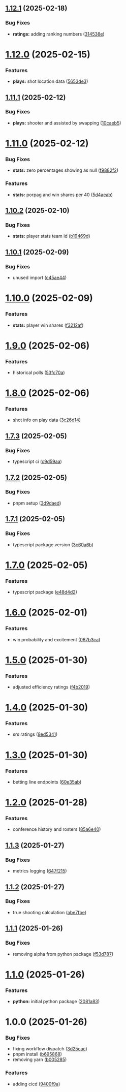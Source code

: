 ## [1.12.1](https://github.com/CFBD/cbb-api/compare/v1.12.0...v1.12.1) (2025-02-18)


### Bug Fixes

* **ratings:** adding ranking numbers ([314538e](https://github.com/CFBD/cbb-api/commit/314538e2bf063a0052806e331e6d28fff241478b))

# [1.12.0](https://github.com/CFBD/cbb-api/compare/v1.11.1...v1.12.0) (2025-02-15)


### Features

* **plays:** shot location data ([5653de3](https://github.com/CFBD/cbb-api/commit/5653de34c469e0db357b2138e8cd3096cfbcf77e))

## [1.11.1](https://github.com/CFBD/cbb-api/compare/v1.11.0...v1.11.1) (2025-02-12)


### Bug Fixes

* **plays:** shooter and assisted by swapping ([10caeb5](https://github.com/CFBD/cbb-api/commit/10caeb541b6a87c111d58da0f69d4129f7f1e50c))

# [1.11.0](https://github.com/CFBD/cbb-api/compare/v1.10.2...v1.11.0) (2025-02-12)


### Bug Fixes

* **stats:** zero percentages showing as null ([f9882f2](https://github.com/CFBD/cbb-api/commit/f9882f285eb89ab84b77f9233295e5b1609eaa2f))


### Features

* **stats:** porpag and win shares per 40 ([5d4aeab](https://github.com/CFBD/cbb-api/commit/5d4aeab30cb52f830a1fb2699ebae004f0224858))

## [1.10.2](https://github.com/CFBD/cbb-api/compare/v1.10.1...v1.10.2) (2025-02-10)


### Bug Fixes

* **stats:** player stats team id ([b19469d](https://github.com/CFBD/cbb-api/commit/b19469d57a9c37df0eef5b8d46f4d97fdcc21742))

## [1.10.1](https://github.com/CFBD/cbb-api/compare/v1.10.0...v1.10.1) (2025-02-09)


### Bug Fixes

* unused import ([c45ae44](https://github.com/CFBD/cbb-api/commit/c45ae44babd4b0fc73e4ebf41209487d3aff11ec))

# [1.10.0](https://github.com/CFBD/cbb-api/compare/v1.9.0...v1.10.0) (2025-02-09)


### Features

* **stats:** player win shares ([f3212af](https://github.com/CFBD/cbb-api/commit/f3212af7bcba5e4dea62cb516e07739fa211f5c4))

# [1.9.0](https://github.com/CFBD/cbb-api/compare/v1.8.0...v1.9.0) (2025-02-06)


### Features

* historical polls ([53fc70a](https://github.com/CFBD/cbb-api/commit/53fc70aad5320158b9da219c34f22950fb177bcb))

# [1.8.0](https://github.com/CFBD/cbb-api/compare/v1.7.3...v1.8.0) (2025-02-06)


### Features

* shot info on play data ([3c26d14](https://github.com/CFBD/cbb-api/commit/3c26d147136a5743c229b4c1328979a82e441c9a))

## [1.7.3](https://github.com/CFBD/cbb-api/compare/v1.7.2...v1.7.3) (2025-02-05)


### Bug Fixes

* typescript ci ([c9d59aa](https://github.com/CFBD/cbb-api/commit/c9d59aa13c97047bd47803cae9a277d4fd65d699))

## [1.7.2](https://github.com/CFBD/cbb-api/compare/v1.7.1...v1.7.2) (2025-02-05)


### Bug Fixes

* pnpm setup ([3d9daed](https://github.com/CFBD/cbb-api/commit/3d9daed65d20bb50d24e5c851f6f986113f77008))

## [1.7.1](https://github.com/CFBD/cbb-api/compare/v1.7.0...v1.7.1) (2025-02-05)


### Bug Fixes

* typescript package version ([3c60a6b](https://github.com/CFBD/cbb-api/commit/3c60a6bf71a28253e6a0709e58197aa1a164a414))

# [1.7.0](https://github.com/CFBD/cbb-api/compare/v1.6.0...v1.7.0) (2025-02-05)


### Features

* typescript package ([e48d4d2](https://github.com/CFBD/cbb-api/commit/e48d4d2e50ebc2e0a3246531046e89b5a5a4c7f1))

# [1.6.0](https://github.com/CFBD/cbb-api/compare/v1.5.0...v1.6.0) (2025-02-01)


### Features

* win probability and excitement ([067b3ca](https://github.com/CFBD/cbb-api/commit/067b3caa236ec310e3c215da11509424d484a311))

# [1.5.0](https://github.com/CFBD/cbb-api/compare/v1.4.0...v1.5.0) (2025-01-30)


### Features

* adjusted efficiency ratings ([f4b2019](https://github.com/CFBD/cbb-api/commit/f4b201905e25529be586ff3f5c4f2aabac931523))

# [1.4.0](https://github.com/CFBD/cbb-api/compare/v1.3.0...v1.4.0) (2025-01-30)


### Features

* srs ratings ([8ed5341](https://github.com/CFBD/cbb-api/commit/8ed5341d8ad3380a6574ecb4e176ca8ef9ca7d15))

# [1.3.0](https://github.com/CFBD/cbb-api/compare/v1.2.0...v1.3.0) (2025-01-30)


### Features

* betting line endpoints ([60e35ab](https://github.com/CFBD/cbb-api/commit/60e35ab4435fc15ef39ceaf9240cbe68bbe5d929))

# [1.2.0](https://github.com/CFBD/cbb-api/compare/v1.1.3...v1.2.0) (2025-01-28)


### Features

* conference history and rosters ([85a6e40](https://github.com/CFBD/cbb-api/commit/85a6e406d860fd044f0a6ccf78bdb8eb3d04bd49))

## [1.1.3](https://github.com/CFBD/cbb-api/compare/v1.1.2...v1.1.3) (2025-01-27)


### Bug Fixes

* metrics logging ([647f215](https://github.com/CFBD/cbb-api/commit/647f215540cb4a2eb250738205924f58311e1b7c))

## [1.1.2](https://github.com/CFBD/cbb-api/compare/v1.1.1...v1.1.2) (2025-01-27)


### Bug Fixes

* true shooting calculation ([abe7fbe](https://github.com/CFBD/cbb-api/commit/abe7fbee3b58f5a2b5653adb3c6b828d5ec9bf47))

## [1.1.1](https://github.com/CFBD/cbb-api/compare/v1.1.0...v1.1.1) (2025-01-26)


### Bug Fixes

* removing alpha from python package ([f53d787](https://github.com/CFBD/cbb-api/commit/f53d7873d765b8ff3fb6dfa8bcf2e359188a0adc))

# [1.1.0](https://github.com/CFBD/cbb-api/compare/v1.0.0...v1.1.0) (2025-01-26)


### Features

* **python:** initial python package ([2081a83](https://github.com/CFBD/cbb-api/commit/2081a83fa345140cb566ad9e4e8ca1c60bd1efec))

# 1.0.0 (2025-01-26)


### Bug Fixes

* fixing workflow dispatch ([3d25cac](https://github.com/CFBD/cbb-api/commit/3d25cac6a3e699c60248f7e2ee34443f452b942d))
* pnpm install ([b695868](https://github.com/CFBD/cbb-api/commit/b69586878c02fe014bfaf77baf082c2a18d6c38c))
* removing yarn ([b005285](https://github.com/CFBD/cbb-api/commit/b0052853941226ba338c3ae34bbfd753bbda0d6d))


### Features

* adding cicd ([9400f9a](https://github.com/CFBD/cbb-api/commit/9400f9a01d020fde94caf7e5d58087298029e268))
